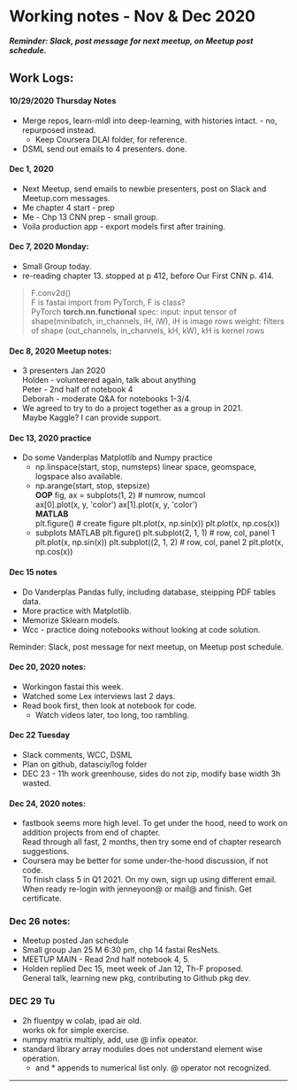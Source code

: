 # Working notes - Nov & Dec 2020  

***Reminder: Slack, post message for next meetup, on Meetup post schedule.***    

## Work Logs: 

#### 10/29/2020 Thursday Notes    

  * Merge repos, learn-mldl into deep-learning, with histories intact.  - no, repurposed instead.  
    - Keep Coursera DLAI folder, for reference.  
  * DSML send out emails to 4 presenters.  done.  

#### Dec 1, 2020  
  * Next Meetup, send emails to newbie presenters, post on Slack and Meetup.com messages.  
  * Me chapter 4 start - prep  
  * Me - Chp 13 CNN prep - small group.  
  * Voila production app - export models first after training.  

#### Dec 7, 2020 Monday:  
  * Small Group today.  
  * re-reading chapter 13.  stopped at p 412, before Our First CNN p. 414.  
  
  > F.conv2d()  
  > F is fastai import from PyTorch, F is class?  
  > PyTorch **torch.nn.functional** spec: 
  > input: input tensor of shape(minibatch, in_channels, iH, iW), iH is image rows 
  > weight: filters of shape (out_channels, in_channels, kH, kW), kH is kernel rows

#### Dec 8, 2020 Meetup notes:  
  * 3 presenters Jan 2020  
    Holden - volunteered again, talk about anything  
    Peter - 2nd half of notebook 4  
    Deborah - moderate Q&A for notebooks 1-3/4.  
  * We agreed to try to do a project together as a group in 2021.  
    Maybe Kaggle?  I can provide support.  

#### Dec 13, 2020 practice  
  * Do some Vanderplas Matplotlib and Numpy practice   
    - np.linspace(start, stop, numsteps)  linear space, geomspace, logspace also available.  
    - np.arange(start, stop, stepsize)  
    **OOP**
    fig, ax = subplots(1, 2)  # numrow, numcol  
    ax[0].plot(x, y, 'color')
    ax[1].plot(x, y, 'color')  
    **MATLAB**  
    plt.figure()  # create figure 
    plt.plot(x, np.sin(x))
    plt.plot(x, np.cos(x))
    * subplots MATLAB 
    plt.figure()
    plt.subplot(2, 1, 1)  # row, col, panel 1
    plt.plot(x, np.sin(x))
    plt.subplot((2, 1, 2)  # row, col, panel 2 
    plt.plot(x, np.cos(x))
    
#### Dec 15 notes  
   * Do Vanderplas Pandas fully, including database, steipping PDF tables data.  
   * More practice with Matplotlib.  
   * Memorize Sklearn models.  
   * Wcc - practice doing notebooks without looking at code solution.  
   
   Reminder: Slack, post message for next meetup, on Meetup post schedule.  

#### Dec 20, 2020 notes:  
  * Workingon fastai this week.  
  * Watched some Lex interviews last 2 days.  
  * Read book first, then look at notebook for code.  
    - Watch videos later, too long, too rambling.  
    
#### Dec 22 Tuesday  
  * Slack comments, WCC, DSML  
  * Plan on github, datasciy/log folder  
  * DEC 23 - 11h work greenhouse, sides do not zip, modify base width 3h wasted.  

####  Dec 24, 2020 notes:  
  * fastbook seems more high level.  To get under the hood, need to work on addition projects from end of chapter.   
    Read through all fast, 2 months, then try some end of chapter research suggestions.  
  * Coursera may be better for some under-the-hood discussion, if not code.  
    To finish class 5 in Q1 2021.  On my own, sign up using different email.  
    When ready re-login with jenneyoon@ or mail@ and finish. Get certificate.  

### Dec 26 notes:  
  * Meetup posted Jan schedule  
  * Small group Jan 25 M 6:30 pm, chp 14 fastai ResNets.  
  * MEETUP MAIN - Read 2nd half notebook 4, 5.  
  * Holden replied Dec 15, meet week of Jan 12, Th-F proposed.  
    General talk, learning new pkg, contributing to Github pkg dev.  

### DEC 29 Tu  
  * 2h fluentpy w colab, ipad air old.  
    works ok for simple exercise.  
  * numpy matrix multiply, add, use @ infix opeator.  
  * standard library array modules does not understand element wise operation.  
    + and * appends to numerical list only. @ operator not recognized.  
    

---   
